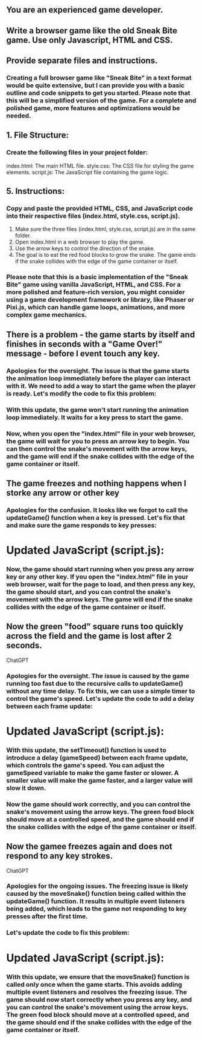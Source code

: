 ## You are an experienced game developer.
## Write a browser game like the old Sneak Bite game. Use only Javascript, HTML and CSS.
## Provide separate files and instructions.



### Creating a full browser game like "Sneak Bite" in a text format would be quite extensive, but I can provide you with a basic outline and code snippets to get you started. Please note that this will be a simplified version of the game. For a complete and polished game, more features and optimizations would be needed.

## 1. File Structure:

### Create the following files in your project folder:

index.html: The main HTML file.
style.css: The CSS file for styling the game elements.
script.js: The JavaScript file containing the game logic.

## 5. Instructions:

### Copy and paste the provided HTML, CSS, and JavaScript code into their respective files (index.html, style.css, script.js).
1. Make sure the three files (index.html, style.css, script.js) are in the same folder.
2. Open index.html in a web browser to play the game.
3. Use the arrow keys to control the direction of the snake.
4. The goal is to eat the red food blocks to grow the snake. The game ends if the snake collides with the edge of the game container or itself.
### Please note that this is a basic implementation of the "Sneak Bite" game using vanilla JavaScript, HTML, and CSS. For a more polished and feature-rich version, you might consider using a game development framework or library, like Phaser or Pixi.js, which can handle game loops, animations, and more complex game mechanics.

## There is a problem - the game starts by itself and finishes in seconds with a "Game Over!" message - before I event touch any key. 

### Apologies for the oversight. The issue is that the game starts the animation loop immediately before the player can interact with it. We need to add a way to start the game when the player is ready. Let's modify the code to fix this problem:


### With this update, the game won't start running the animation loop immediately. It waits for a key press to start the game.

### Now, when you open the "index.html" file in your web browser, the game will wait for you to press an arrow key to begin. You can then control the snake's movement with the arrow keys, and the game will end if the snake collides with the edge of the game container or itself.

## The game freezes and nothing happens when I storke any arrow or other key

### Apologies for the confusion. It looks like we forgot to call the updateGame() function when a key is pressed. Let's fix that and make sure the game responds to key presses:

# Updated JavaScript (script.js):

### Now, the game should start running when you press any arrow key or any other key. If you open the "index.html" file in your web browser, wait for the page to load, and then press any key, the game should start, and you can control the snake's movement with the arrow keys. The game will end if the snake collides with the edge of the game container or itself.

## Now the green "food" square runs too quickly across the field and the game is lost after 2 seconds.

ChatGPT
### Apologies for the oversight. The issue is caused by the game running too fast due to the recursive calls to updateGame() without any time delay. To fix this, we can use a simple timer to control the game's speed. Let's update the code to add a delay between each frame update:

# Updated JavaScript (script.js):

### With this update, the setTimeout() function is used to introduce a delay (gameSpeed) between each frame update, which controls the game's speed. You can adjust the gameSpeed variable to make the game faster or slower. A smaller value will make the game faster, and a larger value will slow it down.

### Now the game should work correctly, and you can control the snake's movement using the arrow keys. The green food block should move at a controlled speed, and the game should end if the snake collides with the edge of the game container or itself.

## Now the gamee freezes again and does not respond to any key strokes.

ChatGPT
### Apologies for the ongoing issues. The freezing issue is likely caused by the moveSnake() function being called within the updateGame() function. It results in multiple event listeners being added, which leads to the game not responding to key presses after the first time.

### Let's update the code to fix this problem:

# Updated JavaScript (script.js):

### With this update, we ensure that the moveSnake() function is called only once when the game starts. This avoids adding multiple event listeners and resolves the freezing issue. The game should now start correctly when you press any key, and you can control the snake's movement using the arrow keys. The green food block should move at a controlled speed, and the game should end if the snake collides with the edge of the game container or itself.
